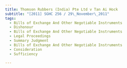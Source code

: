 ```yaml
---
title: Thomson Rubbers (India) Pte Ltd v Tan Ai Hock
subtitle: "[2011] SGHC 256 / 29\_November\_2011"
tags:
  - Bills of Exchange And Other Negotiable Instruments
  - Dishonour
  - Bills of Exchange And Other Negotiable Instruments
  - Legal Proceedings
  - Summary Judgment
  - Bills of Exchange And Other Negotiable Instruments
  - Consideration
  - Sufficiency

---
```


